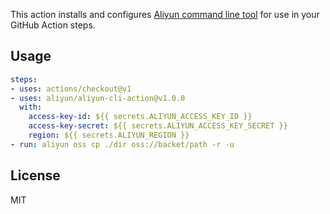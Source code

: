 This action installs and configures [Aliyun command line tool](https://github.com/aliyun/aliyun-cli) for use in your GitHub
Action steps.

## Usage

```yaml
steps:
- uses: actions/checkout@v1
- uses: aliyun/aliyun-cli-action@v1.0.0
  with:
    access-key-id: ${{ secrets.ALIYUN_ACCESS_KEY_ID }}
    access-key-secret: ${{ secrets.ALIYUN_ACCESS_KEY_SECRET }}
    region: ${{ secrets.ALIYUN_REGION }}
- run: aliyun oss cp ./dir oss://backet/path -r -u
```

## License

MIT
